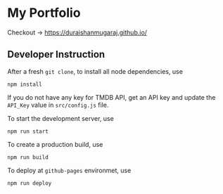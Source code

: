 # My Portfolio

Checkout -> https://duraishanmugaraj.github.io/

## Developer Instruction

After a fresh `git clone`, to install all node dependencies, use

```shell
npm install
```

If you do not have any key for TMDB API, get an API key and update the `API_Key` value in `src/config.js` file.

To start the development server, use

```shell
npm run start
```

To create a production build, use

```shell
npm run build
```

To deploy at `github-pages` environmet, use

```shell
npm run deploy
```
